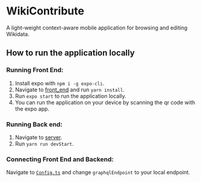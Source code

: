 # WikiContribute
A light-weight context-aware mobile application for browsing and editing Wikidata.
## How to run the application locally
### Running Front End:
1. Install expo with `npm i -g expo-cli`.
2. Navigate to [front_end](./front_end) and run `yarn install`.
3. Run `expo start` to run the application locally.
4. You can run the application on your device by scanning the qr code with the expo app.

### Running Back end:
1. Navigate to [server](./server).
2. Run `yarn run devStart`.

### Connecting Front End and Backend:
Navigate to [`Config.ts`](./front_end/GraphQL/Config.ts) and change `graphqlEndpoint` to your local endpoint.
